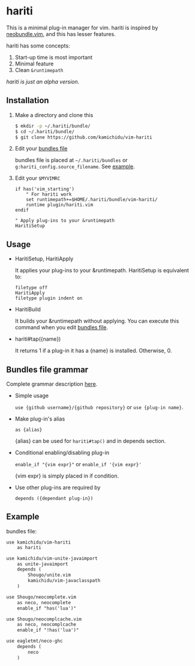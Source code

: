 hariti
========================================================================================================================
This is a minimal plug-in manager for vim.
hariti is inspired by [neobundle.vim](https://github.com/Shougo/neobundle.vim), and this has lesser features.

hariti has some concepts:

1. Start-up time is most important
1. Minimal feature
1. Clean `&runtimepath`

*hariti is just an alpha version.*


Installation
------------------------------------------------------------------------------------------------------------------------
1. Make a directory and clone this

    ```sh
    $ mkdir -p ~/.hariti/bundle/
    $ cd ~/.hariti/bundle/
    $ git clone https://github.com/kamichidu/vim-hariti
    ```

1. Edit your [bundles file](#bundles-file-grammar)

    bundles file is placed at `~/.hariti/bundles` or `g:hariti_config.source_filename`.
    See [example](#example).

1. Edit your `$MYVIMRC`

    ```vim
    if has('vim_starting')
        " For hariti work
        set runtimepath+=$HOME/.hariti/bundle/vim-hariti/
        runtime plugin/hariti.vim
    endif

    " Apply plug-ins to your &runtimepath
    HaritiSetup
    ```


Usage
------------------------------------------------------------------------------------------------------------------------
* HaritiSetup, HaritiApply

    It applies your plug-ins to your &runtimepath.
    HaritiSetup is equivalent to:

    ```vim
    filetype off
    HaritiApply
    filetype plugin indent on
    ```

* HaritiBuild

    It builds your &runtimepath without applying.
    You can execute this command when you edit [bundles file](#bundles-file-grammar).

* hariti#tap({name})

    It returns 1 if a plug-in it has a {name} is installed.
    Otherwise, 0.


Bundles file grammar
------------------------------------------------------------------------------------------------------------------------
Complete grammar description [here](note/config.ebnf).

* Simple usage

    `use {github username}/{github repository}` or `use {plug-in name}`.

* Make plug-in's alias

    `as {alias}`

    {alias} can be used for `hariti#tap()` and in depends section.

* Conditional enabling/disabling plug-in

    `enable_if "{vim expr}"` or `enable_if '{vim expr}'`

    {vim expr} is simply placed in if condition.

* Use other plug-ins are required by

    `depends ({dependant plug-in})`


Example <a name="example">
------------------------------------------------------------------------------------------------------------------------
bundles file:

```txt
use kamichidu/vim-hariti
    as hariti

use kamichidu/vim-unite-javaimport
    as unite-javaimport
    depends (
        Shougo/unite.vim
        kamichidu/vim-javaclasspath
    )

use Shougo/neocomplete.vim
    as neco, neocomplete
    enable_if "has('lua')"

use Shougo/neocomplcache.vim
    as neco, neocomplcache
    enable_if "!has('lua')"

use eagletmt/neco-ghc
    depends (
        neco
    )
```
